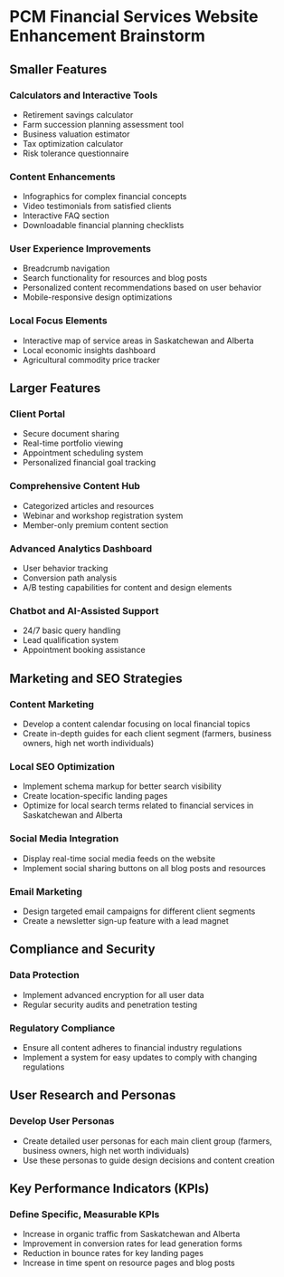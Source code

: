 # PCM Financial Services Website Enhancement Brainstorm

## Smaller Features

### Calculators and Interactive Tools
- Retirement savings calculator
- Farm succession planning assessment tool
- Business valuation estimator
- Tax optimization calculator
- Risk tolerance questionnaire

### Content Enhancements
- Infographics for complex financial concepts
- Video testimonials from satisfied clients
- Interactive FAQ section
- Downloadable financial planning checklists

### User Experience Improvements
- Breadcrumb navigation
- Search functionality for resources and blog posts
- Personalized content recommendations based on user behavior
- Mobile-responsive design optimizations

### Local Focus Elements
- Interactive map of service areas in Saskatchewan and Alberta
- Local economic insights dashboard
- Agricultural commodity price tracker

## Larger Features

### Client Portal
- Secure document sharing
- Real-time portfolio viewing
- Appointment scheduling system
- Personalized financial goal tracking

### Comprehensive Content Hub
- Categorized articles and resources
- Webinar and workshop registration system
- Member-only premium content section

### Advanced Analytics Dashboard
- User behavior tracking
- Conversion path analysis
- A/B testing capabilities for content and design elements

### Chatbot and AI-Assisted Support
- 24/7 basic query handling
- Lead qualification system
- Appointment booking assistance

## Marketing and SEO Strategies

### Content Marketing
- Develop a content calendar focusing on local financial topics
- Create in-depth guides for each client segment (farmers, business owners, high net worth individuals)

### Local SEO Optimization
- Implement schema markup for better search visibility
- Create location-specific landing pages
- Optimize for local search terms related to financial services in Saskatchewan and Alberta

### Social Media Integration
- Display real-time social media feeds on the website
- Implement social sharing buttons on all blog posts and resources

### Email Marketing
- Design targeted email campaigns for different client segments
- Create a newsletter sign-up feature with a lead magnet

## Compliance and Security

### Data Protection
- Implement advanced encryption for all user data
- Regular security audits and penetration testing

### Regulatory Compliance
- Ensure all content adheres to financial industry regulations
- Implement a system for easy updates to comply with changing regulations

## User Research and Personas

### Develop User Personas
- Create detailed user personas for each main client group (farmers, business owners, high net worth individuals)
- Use these personas to guide design decisions and content creation

## Key Performance Indicators (KPIs)

### Define Specific, Measurable KPIs
- Increase in organic traffic from Saskatchewan and Alberta
- Improvement in conversion rates for lead generation forms
- Reduction in bounce rates for key landing pages
- Increase in time spent on resource pages and blog posts
